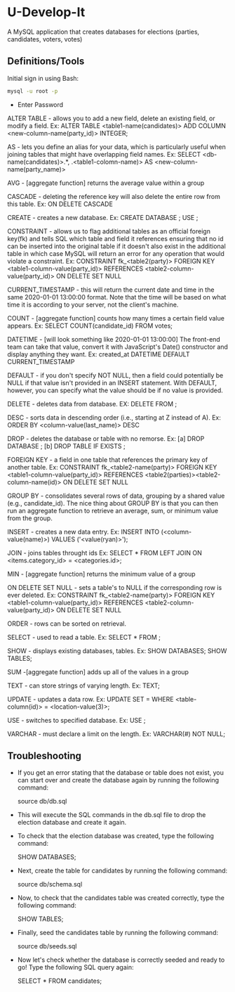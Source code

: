 # U-Develop-It
A MySQL application that creates databases for elections (parties, candidates, voters, votes)

## Definitions/Tools
Initial sign in using Bash: 

```bash
mysql -u root -p
```
- Enter Password


ALTER TABLE - allows you to add a new field, delete an existing field, or modify a field.
    Ex: ALTER TABLE <table1-name(candidates)> ADD COLUMN <new-column-name(party_id)> INTEGER;

AS - lets you define an alias for your data, which is particularly useful when joining tables that might have overlapping field names.
    Ex: SELECT <db-name(candidates)>.*, <table2>.<table1-colomn-name)> AS <new-column-name(party_name)>

AVG - [aggregate function] returns the average value within a group

CASCADE - deleting the reference key will also delete the entire row from this table.
    Ex: ON DELETE CASCADE

CREATE - creates a new database.
    Ex: CREATE DATABASE <db-name>;
        USE <db-name>;

CONSTRAINT - allows us to flag additional tables as an official foreign key(fk) and tells SQL which table and field it references ensuring that no id can be inserted into the original table if it doesn't also exist in the additional table in which case MySQL will return an error for any operation that would violate a constraint.
    Ex: CONSTRAINT fk_<table2(party)> FOREIGN KEY <table1-column-value(party_id)> REFERENCES <table2-column-value(party_id)> ON DELETE SET NULL

CURRENT_TIMESTAMP -  this will return the current date and time in the same 2020-01-01 13:00:00 format. Note that the time will be based on what time it is according to your server, not the client's machine.

COUNT - [aggregate function] counts how many times a certain field value appears.
    Ex: SELECT COUNT(candidate_id) FROM votes;

DATETIME - [will look something like 2020-01-01 13:00:00] The front-end team can take that value, convert it with JavaScript's Date() constructor and display anything they want.
    Ex: created_at DATETIME DEFAULT CURRENT_TIMESTAMP

DEFAULT - if you don't specify NOT NULL, then a field could potentially be NULL if that value isn't provided in an INSERT statement. With DEFAULT, however, you can specify what the value should be if no value is provided.

DELETE - deletes data from database.
    EX: DELETE FROM <table-name>;

DESC - sorts data in descending order (i.e., starting at Z instead of A).
    Ex: ORDER BY <column-value(last_name)> DESC

DROP - deletes the database or table with no remorse.
    Ex: [a] DROP DATABASE <db-name>;
        [b] DROP TABLE IF EXISTS <db-name>;

FOREIGN KEY - a field in one table that references the primary key of another table.
    Ex: CONSTRAINT fk_<table2-name(party)> FOREIGN KEY <table1-column-value(party_id)> REFERENCES <table2(parties)><table2-column-name(id)> ON DELETE SET NULL

GROUP BY - consolidates several rows of data, grouping by a shared value (e.g., candidate_id). The nice thing about GROUP BY is that you can then run an aggregate function to retrieve an average, sum, or minimum value from the group.

INSERT - creates a new data entry.
    Ex: INSERT INTO <table-name> (<column-value(name)>)
        VALUES
            ('<value(ryan)>');

JOIN - joins tables throught ids
    Ex: SELECT * FROM <items>
        LEFT JOIN <categories> ON <items.category_id> = <categories.id>;

MIN - [aggregate function] returns the minimum value of a group

ON DELETE SET NULL - sets a table's <column-value> to NULL if the corresponding row is ever deleted.
    Ex: CONSTRAINT fk_<table2-name(party)> FOREIGN KEY <table1-column-value(party_id)> REFERENCES <table2-column-value(party_id)> ON DELETE SET NULL

ORDER - rows can be sorted on retrieval.

SELECT - used to read a table.
    Ex: SELECT * FROM <table-name>;

SHOW - displays existing databases, tables.
    Ex: SHOW DATABASES;
        SHOW TABLES;

SUM -[aggregate function] adds up all of the values in a group

TEXT - can store strings of varying length.
    Ex: <column-value> TEXT;

UPDATE - updates a data row. 
    Ex: UPDATE <db-name>
        SET <column-value> = <new-value>
        WHERE <table-column(id)> = <location-value(3)>;

USE - switches to specified database.
    Ex: USE <db-name>;

VARCHAR -  must declare a limit on the length.
    Ex: <column-value> VARCHAR(#) NOT NULL;
    
## Troubleshooting
- If you get an error stating that the database or table does not exist, you can start over and create the database again by running the following command:

    source db/db.sql

- This will execute the SQL commands in the db.sql file to drop the election database and create it again.
- To check that the election database was created, type the following command:

    SHOW DATABASES;

- Next, create the table for candidates by running the following command:

    source db/schema.sql

- Now, to check that the candidates table was created correctly, type the following command:

    SHOW TABLES;

- Finally, seed the candidates table by running the following command:

    source db/seeds.sql

- Now let's check whether the database is correctly seeded and ready to go! Type the following SQL query again:

    SELECT * FROM candidates;
